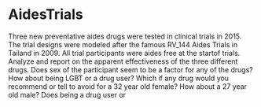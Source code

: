 # AidesTrials
Three new preventative aides drugs were tested in clinical trials in 2015. The trial designs were modeled after the famous RV_144 Aides Trials in Tailand in 2009. All trial participants were aides free at the startof trials.   Analyze and report on the apparent effectiveness of the three different drugs. Does sex of the participant seem to be a factor for any of the drugs? How about being LGBT or a drug user? Which if any drug would you recommend or tell to avoid for a 32 year old female?  How about a 27 year old male? Does being a drug user or
